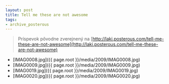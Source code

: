 ```yaml
---
layout: post
title: Tell me these are not awesome
tags:
- archive_posterous
---
```

> Príspevok pôvodne zverejnený na [http://laki.posterous.com/tell-me-these-are-not-awesome](http://laki.posterous.com/tell-me-these-are-not-awesome)

- [IMAG0008.jpg]({{ page.root }}/media/2009/IMAG0008.jpg)
- [IMAG0009.jpg]({{ page.root }}/media/2009/IMAG0009.jpg)
- [IMAG0019.jpg]({{ page.root }}/media/2009/IMAG0019.jpg)
- [IMAG0020.jpg]({{ page.root }}/media/2009/IMAG0020.jpg)
